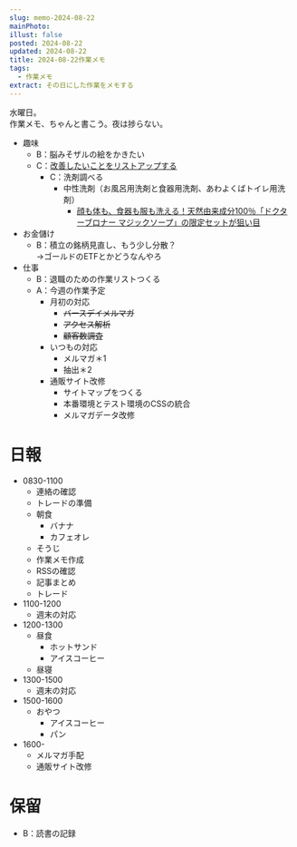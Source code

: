 ```yaml
---
slug: memo-2024-08-22
mainPhoto: 
illust: false
posted: 2024-08-22
updated: 2024-08-22
title: 2024-08-22作業メモ
tags:
  - 作業メモ
extract: その日にした作業をメモする
---
```

水曜日。  
作業メモ、ちゃんと書こう。夜は捗らない。


- 趣味
  - B：脳みそザルの絵をかきたい
  - C：[改善したいことをリストアップする](2022-03-07-改善したいこと・欲しいもの・やりたいこと.md) 
    - C：洗剤調べる
      - 中性洗剤（お風呂用洗剤と食器用洗剤、あわよくばトイレ用洗剤）
        - [顔も体も、食器も服も洗える！天然由来成分100％「ドクターブロナー マジックソープ」の限定セットが狙い目](https://www.bepal.net/archives/431622)  
- お金儲け
  - B：積立の銘柄見直し、もう少し分散？  
    →ゴールドのETFとかどうなんやろ
- 仕事
  - B：退職のための作業リストつくる
  - A：今週の作業予定
    - 月初の対応
        - ~~バースデイメルマガ~~
        - ~~アクセス解析~~
        - ~~顧客数調査~~
    - いつもの対応 
      - メルマガ＊1
      - 抽出＊2
    - 通販サイト改修
        - サイトマップをつくる
        - 本番環境とテスト環境のCSSの統合
        - メルマガデータ改修

# 日報

- 0830-1100
  - 連絡の確認
  - トレードの準備
  - 朝食
    - バナナ
    - カフェオレ
  - そうじ
  - 作業メモ作成
  - RSSの確認
  - 記事まとめ
  - トレード
- 1100-1200
  - 週末の対応
- 1200-1300
  - 昼食
    - ホットサンド
    - アイスコーヒー
  - 昼寝
- 1300-1500
  - 週末の対応
- 1500-1600
  - おやつ
    - アイスコーヒー
    - パン
- 1600-
  - メルマガ手配
  - 通販サイト改修
# 保留

  - B：読書の記録
